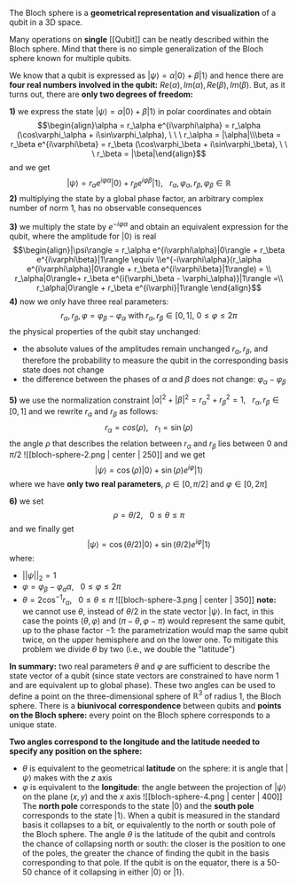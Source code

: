 The Bloch sphere is a **geometrical representation and visualization** of a qubit in a 3D space. 

Many operations on **single** [[Qubit]] can be neatly described within the Bloch sphere.
Mind that there is no simple generalization of the Bloch sphere known for multiple qubits. 

We know that a qubit is expressed as $|\psi\rangle = \alpha|0\rangle + \beta|1\rangle$ and hence there are **four real numbers involved in the qubit:** $Re(\alpha), Im(\alpha), Re(\beta), Im(\beta)$.
But, as it turns out, there are **only two degrees of freedom:**

**1)** we express the state $|\psi\rangle = \alpha|0\rangle + \beta|1\rangle$ in polar coordinates and obtain$$\begin{align}\alpha = r_\alpha e^{i\varphi\alpha}  = r_\alpha (\cos\varphi_\alpha + i\sin\varphi_\alpha), \ \ \ r_\alpha = |\alpha|\\\beta = r_\beta e^{i\varphi\beta}  = r_\beta (\cos\varphi_\beta + i\sin\varphi_\beta), \ \ \ r_\beta = |\beta|\end{align}$$
and we get $$|\psi\rangle = r_\alpha e^{i\varphi\alpha}|0\rangle + r_\beta e^{i\varphi\beta}|1\rangle, \ \ \ r_\alpha, \varphi_\alpha, r_\beta, \varphi_\beta \in \mathbb{R}$$
**2)** multiplying the state by a global phase factor, an arbitrary complex number of norm $1$, has no observable consequences

**3)** we multiply the state by $e^{-i\varphi\alpha}$ and obtain an equivalent expression for the qubit, where the amplitude for $|0\rangle$ is real $$\begin{align}|\psi\rangle = r_\alpha e^{i\varphi\alpha}|0\rangle + r_\beta e^{i\varphi\beta}|1\rangle \equiv \\e^{-i\varphi\alpha}(r_\alpha e^{i\varphi\alpha}|0\rangle + r_\beta e^{i\varphi\beta}|1\rangle) = \\ r_\alpha|0\rangle+ r_\beta e^{i(\varphi_\beta - \varphi_\alpha)}|1\rangle =\\ r_\alpha|0\rangle + r_\beta e^{i\varphi}|1\rangle \end{align}$$**4)** now we only have three real parameters: $$r_\alpha, r_\beta, \varphi = \varphi_\beta - \varphi_\alpha \   \text{with}\  r_\alpha, r_\beta \in [0,1], \ 0 \leq \varphi \leq 2\pi$$the physical properties of the qubit stay unchanged: 
- the absolute values of the amplitudes remain unchanged $r_\alpha, r_\beta$, and therefore the probability to measure the qubit in the corresponding basis state does not change
- the difference between the phases of $\alpha$ and $\beta$ does not change: $\varphi_\alpha - \varphi_\beta$ 

**5)** we use the normalization constraint $|\alpha|^2 + |\beta|^2 = r^2_\alpha+ r^2_\beta = 1, \ \ \ r_\alpha, r_\beta \in [0,1]$ and we rewrite $r_\alpha$ and $r_\beta$ as follows: $$r_\alpha = cos(\rho), \ \ \ r_1 = \sin(\rho)$$the angle $\rho$ that describes the relation between $r_\alpha$ and $r_\beta$ lies between $0$ and $\pi/2$ 
   ![[bloch-sphere-2.png | center | 250]]
and we get $$|\psi\rangle = \cos(\rho)|0\rangle + \sin(\rho)e^{i\varphi}|1\rangle$$
where we have **only two real parameters**, $\rho \in [0, \pi/2]$ and $\varphi \in [0, 2\pi]$ 

**6)** we set $$\rho = \theta/2, \ \ \ 0 \leq \theta \leq \pi$$and we finally get $$|\psi\rangle = \cos(\theta/2)|0\rangle + \sin(\theta/2)e^{i\varphi}|1\rangle$$where: 
   - $||\psi||_2 = 1$
   - $\varphi = \varphi_\beta - \varphi_a\alpha, \ \ \ 0 \leq \varphi \leq 2\pi$
   - $\theta = 2\cos^{-1}r_\alpha, \ \ \ 0 \leq \theta \leq \pi$
![[bloch-sphere-3.png | center | 350]]
**note:** we cannot use $\theta$, instead of $\theta/2$ in the state vector $|\psi\rangle$. In fact, in this case the points $(\theta, \varphi)$ and $(\pi - \theta, \varphi - \pi)$ would represent the same qubit, up to the phase factor $-1$: the parametrization would map the same qubit twice, on the upper hemisphere and on the lower one.
To mitigate this problem we divide $\theta$ by two (i.e., we double the "latitude")

**In summary:** two real parameters $\theta$ and $\varphi$ are sufficient to describe the state vector of a qubit (since state vectors are constrained to have norm $1$ and are equivalent up to global phase). 
These two angles can be used to define a point on the three-dimensional sphere of $\mathbb{R}^3$ of radius $1$, the Bloch sphere.
There is a **biunivocal correspondence** between qubits and **points on the Bloch sphere:** every point on the Bloch sphere corresponds to a unique state.

**Two angles correspond to the longitude and the latitude needed to specify any position on the sphere:** 
- $\theta$ is equivalent to the geometrical **latitude** on the sphere: it is angle that $|\psi\rangle$ makes with the $z$ axis
- $\varphi$ is equivalent to the **longitude**: the angle between the projection of $|\psi\rangle$ on the plane $(x,y)$ and the $x$ axis
![[bloch-sphere-4.png | center | 400]]
The **north pole** corresponds to the state $|0\rangle$ and the **south pole** corresponds to the state $|1\rangle$.
When a qubit is measured in the standard basis it collapses to a bit, or equivalently to the north or south pole of the Bloch sphere. 
The angle $\theta$ is the latitude of the qubit and controls the chance of collapsing north or south: the closer is the position to one of the poles, the greater the chance of finding the qubit in the basis corresponding to that pole. 
If the qubit is on the equator, there is a 50-50 chance of it collapsing in either $|0\rangle$ or $|1\rangle$. 